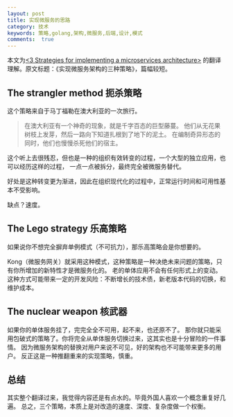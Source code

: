 ```yaml
---
layout: post
title: 实现微服务的思路
category: 技术
keywords: 策略,golang,架构,微服务,后端,设计,模式
comments:  true
---
```


本文为[<3 Strategies for implementing a microservices architecture>](https://about.gitlab.com/2019/06/17/strategies-microservices-architecture/)
的翻译理解。原文标题：《实现微服务架构的三种策略》，篇幅较短。

## The strangler method 扼杀策略

这个策略来自于马丁福勒在澳大利亚的一次旅行。

> 在澳大利亚有一个神奇的现象，就是千字百态的巨型藤蔓。
他们从无花果树枝上发芽，然后一路向下知道扎根到了地下的泥土。
在编制奇异形态的同时，他们也慢慢杀死他们的宿主。

这个听上去很残忍，但也是一种的组织有效转变的过程，一个大型的独立应用，也可以经历这样的过程，
一点一点被拆分，最终完全被微服务替代。

好处是这种转变更为渐进，因此在组织现代化的过程中，正常运行时间和可用性基本不受影响。

缺点？速度。

## The Lego strategy 乐高策略

如果说你不想完全摒弃单例模式（不可抗力），那乐高策略会是你想要的。

Kong（微服务网关）就采用这种模式，这种策略是一种决绝未来问题的策略，只有你所增加的新特性才是微服务化的。
老的单体应用不会有任何形式上的变动。这种方式可能带来一定的开发风险：不断增长的技术债，新老版本代码的切换，和维护成本。

## The nuclear weapon 核武器

如果你的单体服务挂了，完完全全不可用，起不来，也还原不了。
那你就只能采用包破式的策略了。你将完全从单体服务切换过来，这其实也是十分冒险的一件事情。
因为微服务架构的替换对用户来说不可见，好的架构也不可能带来更多的用户。
反正这是一种推翻重来的实现策略，慎重。

## 总结

其实整个翻译过来，我觉得内容还是有点水的。毕竟外国人喜欢一个概念重复好几遍。
总之，三个策略，本质上是对改造的速度、深度、复杂度做一个权衡。



